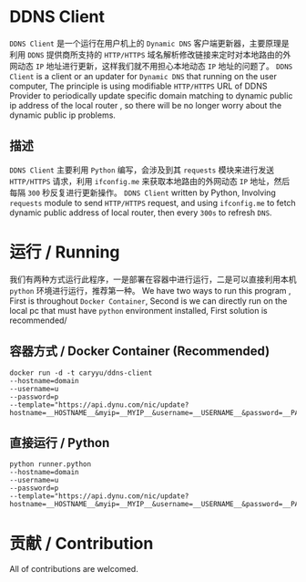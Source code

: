 # DDNS Client
`DDNS Client` 是一个运行在用户机上的 `Dynamic DNS` 客户端更新器，主要原理是利用 `DDNS` 提供商所支持的 `HTTP/HTTPS` 域名解析修改链接来定时对本地路由的外网动态 `IP` 地址进行更新，这样我们就不用担心本地动态 `IP` 地址的问题了。
`DDNS Client` is a client or an updater for `Dynamic DNS` that running on the user computer, The principle is using modifiable `HTTP/HTTPS` URL of DDNS Provider to periodically update specific domain matching to dynamic public ip address of the local router , so there will be no longer worry about the dynamic public ip problems.

## 描述
`DDNS Client` 主要利用 `Python` 编写，会涉及到其 `requests` 模块来进行发送 `HTTP/HTTPS` 请求，利用 `ifconfig.me` 来获取本地路由的外网动态 `IP` 地址，然后每隔 `300` 秒反复进行更新操作。
`DDNS Client` written by Python, Involving `requests` module to send `HTTP/HTTPS` request, and using `ifconfig.me` to fetch dynamic public address of local router, then every `300s` to refresh `DNS`.

# 运行 / Running
我们有两种方式运行此程序，一是部署在容器中进行运行，二是可以直接利用本机 `python` 环境进行运行，推荐第一种。
We have two ways to run this program , First is throughout `Docker Container`, Second is we can directly run on the local pc that must have `python` environment installed, First solution is recommended/

## 容器方式 / Docker Container (Recommended)
```
docker run -d -t caryyu/ddns-client
--hostname=domain
--username=u
--password=p
--template="https://api.dynu.com/nic/update?
hostname=__HOSTNAME__&myip=__MYIP__&username=__USERNAME__&password=__PASSWORD__"
```

## 直接运行 / Python 
```
python runner.python
--hostname=domain
--username=u
--password=p
--template="https://api.dynu.com/nic/update?
hostname=__HOSTNAME__&myip=__MYIP__&username=__USERNAME__&password=__PASSWORD__"
```

# 贡献 / Contribution
All of contributions are welcomed.
